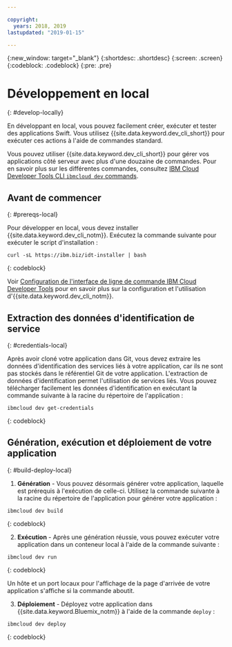 ```yaml
---

copyright:
  years: 2018, 2019
lastupdated: "2019-01-15"

---
```


{:new_window: target="_blank"}
{:shortdesc: .shortdesc}
{:screen: .screen}
{:codeblock: .codeblock}
{:pre: .pre}

# Développement en local
{: #develop-locally}

En développant en local, vous pouvez facilement créer, exécuter et tester des applications Swift. Vous utilisez {{site.data.keyword.dev_cli_short}} pour exécuter ces actions à l'aide de commandes standard. 

Vous pouvez utiliser {{site.data.keyword.dev_cli_short}} pour gérer vos applications côté serveur avec plus d'une douzaine de commandes. Pour en savoir plus sur les différentes commandes, consultez [IBM Cloud Developer Tools CLI `ibmcloud dev` commands](/docs/cli/idt/commands.html).

## Avant de commencer
{: #prereqs-local}

Pour développer en local, vous devez installer {{site.data.keyword.dev_cli_notm}}. Exécutez la commande suivante pour exécuter le script d'installation :
```
curl -sL https://ibm.biz/idt-installer | bash
```
{: codeblock}

Voir [Configuration de l'interface de ligne de commande IBM Cloud Developer Tools](/docs/cli/idt/setting_up_idt.html) pour en savoir plus sur la configuration et l'utilisation d'{{site.data.keyword.dev_cli_notm}}.

## Extraction des données d'identification de service
{: #credentials-local}

Après avoir cloné votre application dans Git, vous devez extraire les données d'identification des services liés à votre application, car ils ne sont pas stockés dans le référentiel Git de votre application. L'extraction de données d'identification permet l'utilisation de services liés. Vous pouvez télécharger facilement les données d'identification en exécutant la commande suivante à la racine du répertoire de l'application :
```
ibmcloud dev get-credentials
```
{: codeblock}

## Génération, exécution et déploiement de votre application
{: #build-deploy-local}

1. **Génération** - Vous pouvez désormais générer votre application, laquelle est prérequis à l'exécution de celle-ci.
  Utilisez la commande suivante à la racine du répertoire de l'application pour générer votre application :
  ```
  ibmcloud dev build
  ```
  {: codeblock}

2. **Exécution** - Après une génération réussie, vous pouvez exécuter votre application dans un conteneur local à l'aide de la commande suivante :
  ```
  ibmcloud dev run
  ```
  {: codeblock}

  Un hôte et un port locaux pour l'affichage de la page d'arrivée de votre application s'affiche si la commande aboutit.

3. **Déploiement** - Déployez votre application dans {{site.data.keyword.Bluemix_notm}} à l'aide de la commande `deploy` :
  ```
  ibmcloud dev deploy
  ```
  {: codeblock}
